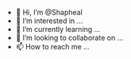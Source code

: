 - 👋 Hi, I’m @Shapheal
- 👀 I’m interested in ...
- 🌱 I’m currently learning ...
- 💞️ I’m looking to collaborate on ...
- 📫 How to reach me ...

<!---
Shapheal/Shapheal is a ✨ special ✨ repository because its `README.md` (this file) appears on your GitHub profile.
You can click the Preview link to take a look at your changes.
--->
